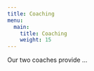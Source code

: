 ```yaml
---
title: Coaching
menu:
  main:
    title: Coaching
    weight: 15
---
```


Our two coaches provide …
